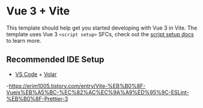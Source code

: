 # Vue 3 + Vite

This template should help get you started developing with Vue 3 in Vite. The template uses Vue 3 `<script setup>` SFCs, check out the [script setup docs](https://v3.vuejs.org/api/sfc-script-setup.html#sfc-script-setup) to learn more.

## Recommended IDE Setup

- [VS Code](https://code.visualstudio.com/) + [Volar](https://marketplace.visualstudio.com/items?itemName=Vue.volar)

-https://erim1005.tistory.com/entry/Vite-%EB%B0%8F-Vuejs%EB%A5%BC-%EC%82%AC%EC%9A%A9%ED%95%9C-ESLint-%EB%B0%8F-Prettier-3
